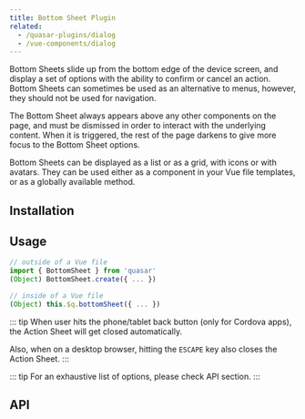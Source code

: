 ```yaml
---
title: Bottom Sheet Plugin
related:
  - /quasar-plugins/dialog
  - /vue-components/dialog
---
```


Bottom Sheets slide up from the bottom edge of the device screen, and display a set of options with the ability to confirm or cancel an action. Bottom Sheets can sometimes be used as an alternative to menus, however, they should not be used for navigation.

The Bottom Sheet always appears above any other components on the page, and must be dismissed in order to interact with the underlying content. When it is triggered, the rest of the page darkens to give more focus to the Bottom Sheet options.

Bottom Sheets can be displayed as a list or as a grid, with icons or with avatars. They can be used either as a component in your Vue file templates, or as a globally available method.

## Installation
<doc-installation plugins="BottomSheet" />

## Usage

``` js
// outside of a Vue file
import { BottomSheet } from 'quasar'
(Object) BottomSheet.create({ ... })

// inside of a Vue file
(Object) this.$q.bottomSheet({ ... })
```

::: tip
When user hits the phone/tablet back button (only for Cordova apps), the Action Sheet will get closed automatically.

Also, when on a desktop browser, hitting the `ESCAPE` key also closes the Action Sheet.
:::

<doc-example title="List and Grid" file="BottomSheet/Basic" />

::: tip
For an exhaustive list of options, please check API section.
:::

## API
<doc-api file="BottomSheet" />

